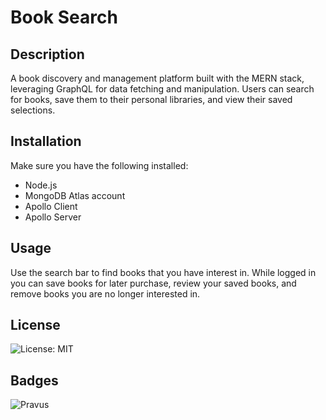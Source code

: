 # Book Search

## Description

A book discovery and management platform built with the MERN stack, leveraging GraphQL for data fetching and manipulation. Users can search for books, save them to their personal libraries, and view their saved selections.

## Installation

Make sure you have the following installed:

- Node.js
- MongoDB Atlas account
- Apollo Client
- Apollo Server

## Usage

Use the search bar to find books that you have interest in. While logged in you can save books for later purchase, review your saved books, and remove books you are no longer interested in.

## License

![License: MIT](https://img.shields.io/badge/License-MIT-yellow.svg)

## Badges

![Pravus](https://img.shields.io/badge/Pravus-Codes?style=plastic&logo=Github&labelColor=black&color=purple)
